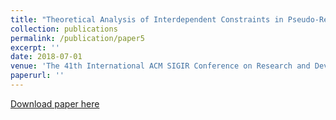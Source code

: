 ```yaml
---
title: "Theoretical Analysis of Interdependent Constraints in Pseudo-Relevance Feedback"
collection: publications
permalink: /publication/paper5
excerpt: ''
date: 2018-07-01
venue: 'The 41th International ACM SIGIR Conference on Research and Development in Information Retrieval'
paperurl: ''
---
```



[Download paper here](https://dl.acm.org/doi/pdf/10.1145/3209978.3210156)


